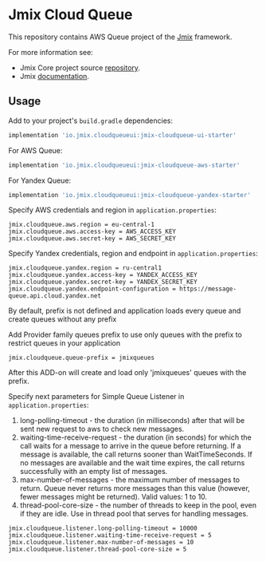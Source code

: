 # Jmix Cloud Queue

This repository contains AWS Queue project of the [Jmix](https://jmix.io) framework.

For more information see:

* Jmix Core project source [repository](https://github.com/Haulmont/jmix-core).
* Jmix [documentation](https://docs.jmix.io).


## Usage

Add to your project's `build.gradle` dependencies:

```groovy
implementation 'io.jmix.cloudqueueui:jmix-cloudqueue-ui-starter'
```

For AWS Queue:
```groovy
implementation 'io.jmix.cloudqueueui:jmix-cloudqueue-aws-starter'
```

For Yandex Queue:
```groovy
implementation 'io.jmix.cloudqueueui:jmix-cloudqueue-yandex-starter'
```

Specify AWS credentials and region in `application.properties`:
```
jmix.cloudqueue.aws.region = eu-central-1
jmix.cloudqueue.aws.access-key = AWS_ACCESS_KEY
jmix.cloudqueue.aws.secret-key = AWS_SECRET_KEY
```

Specify Yandex credentials, region and endpoint in `application.properties`:
```
jmix.cloudqueue.yandex.region = ru-central1
jmix.cloudqueue.yandex.access-key = YANDEX_ACCESS_KEY
jmix.cloudqueue.yandex.secret-key = YANDEX_SECRET_KEY
jmix.cloudqueue.yandex.endpoint-configuration = https://message-queue.api.cloud.yandex.net
```

By default, prefix is not defined and application loads every queue and
create queues without any prefix

Add Provider family queues prefix to use only queues with the prefix to restrict queues in your application
```
jmix.cloudqueue.queue-prefix = jmixqueues
```

After this ADD-on will create and load only 'jmixqueues' queues with the prefix.


Specify next parameters for Simple Queue Listener in `application.properties`:
1. long-polling-timeout - the duration (in milliseconds) after that will be sent new request to aws to check new messages.
2. waiting-time-receive-request - the duration (in seconds) for which the call waits for a message to arrive in the queue before returning. If a message is available, the call returns sooner than WaitTimeSeconds. If no messages are available and the wait time expires, the call returns successfully with an empty list of messages.
3. max-number-of-messages - the maximum number of messages to return. Queue never returns more messages than this value (however, fewer messages might be returned). Valid values: 1 to 10.
4. thread-pool-core-size - the number of threads to keep in the pool, even if they are idle. Use in thread pool that serves for handling messages.

```
jmix.cloudqueue.listener.long-polling-timeout = 10000
jmix.cloudqueue.listener.waiting-time-receive-request = 5
jmix.cloudqueue.listener.max-number-of-messages = 10
jmix.cloudqueue.listener.thread-pool-core-size = 5
```